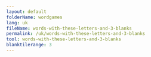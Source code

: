 ```yaml
---
layout: default
folderName: wordgames
lang: uk
fileName: words-with-these-letters-and-3-blanks
permalink: /uk/words-with-these-letters-and-3-blanks
tool: words-with-these-letters-and-3-blanks
blanktilerange: 3
---
```

